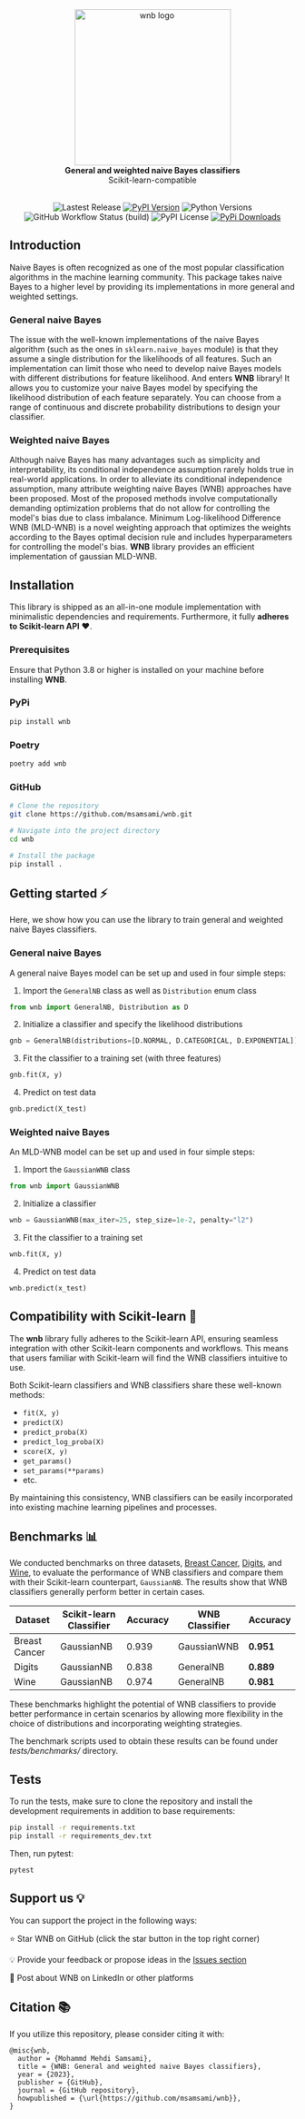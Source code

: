 <div align="center">
<img src="https://raw.githubusercontent.com/msamsami/wnb/main/docs/logo.png" alt="wnb logo" width="275" />
</div>

<div align="center"> <b>General and weighted naive Bayes classifiers</b> </div>
<div align="center">Scikit-learn-compatible</div> <br>

<div align="center">

![Lastest Release](https://img.shields.io/badge/release-v0.4.0-green)
[![PyPI Version](https://img.shields.io/pypi/v/wnb)](https://pypi.org/project/wnb/)
![Python Versions](https://img.shields.io/badge/python-3.8%20%7C%203.9%20%7C%203.10%20%7C%203.11%20%7C%203.12%20%7C%203.13-blue)<br>
![GitHub Workflow Status (build)](https://github.com/msamsami/wnb/actions/workflows/build.yml/badge.svg)
![PyPI License](https://img.shields.io/pypi/l/wnb)
[![PyPi Downloads](https://static.pepy.tech/badge/wnb)](https://pepy.tech/project/wnb)

</div>

## Introduction
Naive Bayes is often recognized as one of the most popular classification algorithms in the machine learning community. This package takes naive Bayes to a higher level by providing its implementations in more general and weighted settings.

### General naive Bayes
The issue with the well-known implementations of the naive Bayes algorithm (such as the ones in `sklearn.naive_bayes` module) is that they assume a single distribution for the likelihoods of all features. Such an implementation can limit those who need to develop naive Bayes models with different distributions for feature likelihood. And enters **WNB** library! It allows you to customize your naive Bayes model by specifying the likelihood distribution of each feature separately. You can choose from a range of continuous and discrete probability distributions to design your classifier.

### Weighted naive Bayes
Although naive Bayes has many advantages such as simplicity and interpretability, its conditional independence assumption rarely holds true in real-world applications. In order to alleviate its conditional independence assumption, many attribute weighting naive Bayes (WNB) approaches have been proposed. Most of the proposed methods involve computationally demanding optimization problems that do not allow for controlling the model's bias due to class imbalance. Minimum Log-likelihood Difference WNB (MLD-WNB) is a novel weighting approach that optimizes the weights according to the Bayes optimal decision rule and includes hyperparameters for controlling the model's bias. **WNB** library provides an efficient implementation of gaussian MLD-WNB.

## Installation
This library is shipped as an all-in-one module implementation with minimalistic dependencies and requirements. Furthermore, it fully **adheres to Scikit-learn API** ❤️.

### Prerequisites
Ensure that Python 3.8 or higher is installed on your machine before installing **WNB**.

### PyPi
```bash
pip install wnb
```

### Poetry
```bash
poetry add wnb
```

### GitHub
```bash
# Clone the repository
git clone https://github.com/msamsami/wnb.git

# Navigate into the project directory
cd wnb

# Install the package
pip install .
```

## Getting started ⚡️
Here, we show how you can use the library to train general and weighted naive Bayes classifiers.

### General naive Bayes

A general naive Bayes model can be set up and used in four simple steps:

1. Import the `GeneralNB` class as well as `Distribution` enum class
```python
from wnb import GeneralNB, Distribution as D
```

2. Initialize a classifier and specify the likelihood distributions
```python
gnb = GeneralNB(distributions=[D.NORMAL, D.CATEGORICAL, D.EXPONENTIAL])
```

3. Fit the classifier to a training set (with three features)
```python
gnb.fit(X, y)
```

4. Predict on test data
```python
gnb.predict(X_test)
```

### Weighted naive Bayes

An MLD-WNB model can be set up and used in four simple steps:

1. Import the `GaussianWNB` class
```python
from wnb import GaussianWNB
```

2. Initialize a classifier
```python
wnb = GaussianWNB(max_iter=25, step_size=1e-2, penalty="l2")
```

3. Fit the classifier to a training set
```python
wnb.fit(X, y)
```

4. Predict on test data
```python
wnb.predict(x_test)
```

## Compatibility with Scikit-learn 🤝

The **wnb** library fully adheres to the Scikit-learn API, ensuring seamless integration with other Scikit-learn components and workflows. This means that users familiar with Scikit-learn will find the WNB classifiers intuitive to use.

Both Scikit-learn classifiers and WNB classifiers share these well-known methods:

- `fit(X, y)`
- `predict(X)`
- `predict_proba(X)`
- `predict_log_proba(X)`
- `score(X, y)`
- `get_params()`
- `set_params(**params)`
- etc.

By maintaining this consistency, WNB classifiers can be easily incorporated into existing machine learning pipelines and processes.

## Benchmarks 📊
We conducted benchmarks on three datasets, [Breast Cancer](https://scikit-learn.org/stable/datasets/toy_dataset.html#breast-cancer-wisconsin-diagnostic-dataset), [Digits](https://scikit-learn.org/stable/datasets/toy_dataset.html#optical-recognition-of-handwritten-digits-dataset), and [Wine](https://scikit-learn.org/stable/datasets/toy_dataset.html#wine-recognition-dataset), to evaluate the performance of WNB classifiers and compare them with their Scikit-learn counterpart, `GaussianNB`. The results show that WNB classifiers generally perform better in certain cases.

| Dataset          | Scikit-learn Classifier | Accuracy | WNB Classifier | Accuracy  |
|------------------|-------------------------|----------|----------------|-----------|
| Breast Cancer    | GaussianNB              | 0.939    | GaussianWNB    | **0.951**     |
| Digits           | GaussianNB              | 0.838    | GeneralNB      | **0.889**     |
| Wine             | GaussianNB              | 0.974    | GeneralNB      | **0.981**     |

These benchmarks highlight the potential of WNB classifiers to provide better performance in certain scenarios by allowing more flexibility in the choice of distributions and incorporating weighting strategies.

The benchmark scripts used to obtain these results can be found under _tests/benchmarks/_ directory.

## Tests
To run the tests, make sure to clone the repository and install the development requirements in addition to base requirements:
```bash
pip install -r requirements.txt
pip install -r requirements_dev.txt
```

Then, run pytest:
```bash
pytest
```

## Support us 💡
You can support the project in the following ways:

⭐ Star WNB on GitHub (click the star button in the top right corner)

💡 Provide your feedback or propose ideas in the [Issues section](https://github.com/msamsami/wnb/issues)

📰 Post about WNB on LinkedIn or other platforms


## Citation 📚
If you utilize this repository, please consider citing it with:

```
@misc{wnb,
  author = {Mohammd Mehdi Samsami},
  title = {WNB: General and weighted naive Bayes classifiers},
  year = {2023},
  publisher = {GitHub},
  journal = {GitHub repository},
  howpublished = {\url{https://github.com/msamsami/wnb}},
}
```
